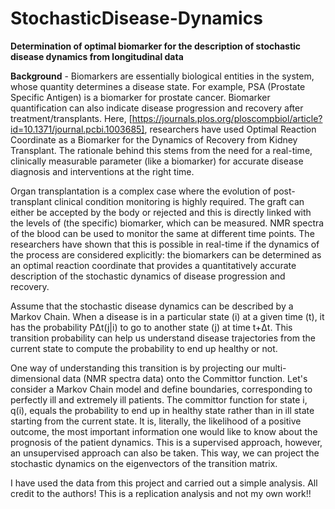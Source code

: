 # StochasticDisease-Dynamics
**Determination of optimal biomarker for the description of stochastic disease dynamics from longitudinal data**

**Background** - Biomarkers are essentially biological entities in the system, whose quantity determines a disease state. For example, PSA (Prostate Specific Antigen) is a biomarker for prostate cancer. Biomarker quantification can also indicate disease progression and recovery after treatment/transplants. Here, [https://journals.plos.org/ploscompbiol/article?id=10.1371/journal.pcbi.1003685], researchers have used Optimal Reaction Coordinate as a Biomarker for the Dynamics of Recovery from Kidney Transplant. The rationale behind this stems from the need for a real-time, clinically measurable parameter (like a biomarker) for accurate disease diagnosis and interventions at the right time. 

Organ transplantation is a complex case where the evolution of post-transplant clinical condition monitoring is highly required. The graft can either be accepted by the body or rejected and this is directly linked with the levels of (the specific) biomarker, which can be measured. NMR spectra of the blood can be used to monitor the same at different time points. The researchers have shown that this is possible in real-time if the dynamics of the process are considered explicitly: the biomarkers can be determined as an optimal reaction coordinate that provides a quantitatively accurate description of the stochastic dynamics of disease progression and recovery. 

Assume that the stochastic disease dynamics can be described by a Markov Chain. When a disease is in a particular state (i) at a given time (t), it has the probability PΔt(j|i) to go to another state (j) at time t+Δt. This transition probability can help us understand disease trajectories from the current state to compute the probability to end up healthy or not. 

One way of understanding this transition is by projecting our multi-dimensional data (NMR spectra data) onto the Committor function. Let's consider a Markov Chain model and define boundaries, corresponding to perfectly ill and extremely ill patients. The committor function for state i, q(i), equals the probability to end up in healthy state rather than in ill state starting from the current state. It is, literally, the likelihood of a positive outcome, the most important information one would like to know about the prognosis of the patient dynamics. This is a supervised approach, however, an unsupervised approach can also be taken. This way, we can project the stochastic dynamics on the eigenvectors of the transition matrix.

I have used the data from this project and carried out a simple analysis. All credit to the authors! This is a replication analysis and not my own work!!

